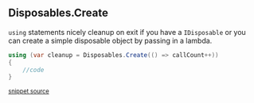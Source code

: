 <!--
GENERATED FILE - DO NOT EDIT
This file was generated by [MarkdownSnippets](https://github.com/SimonCropp/MarkdownSnippets).
Source File: /ApprovalUtilities/docs/mdsource/Features.source.md
To change this file edit the source file and then run MarkdownSnippets.
-->
## Disposables.Create

`using` statements nicely cleanup on exit if you have a `IDisposable` or you can create a simple disposable object by passing in a lambda.  
 
<!-- snippet: disposables -->
```cs
using (var cleanup = Disposables.Create(() => callCount++))
{
    //code
}
```
<sup>[snippet source](/ApprovalUtilities.Tests/Utilities/DisposablesTest.cs#L12-L17)</sup>
<!-- endsnippet -->
